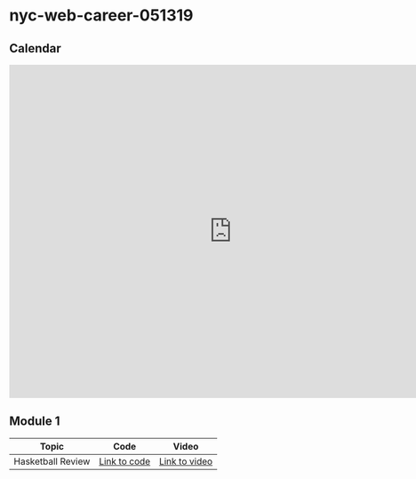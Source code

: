 # nyc-web-career-051319

## Calendar
<iframe src="https://calendar.google.com/calendar/b/3/embed?height=600&amp;wkst=1&amp;bgcolor=%23ffffff&amp;ctz=America%2FNew_York&amp;src=ZXZhbnMud2FuZ0BmbGF0aXJvbnNjaG9vbC5jb20&amp;src=ZmxhdGlyb25zY2hvb2wuY29tX2Zlb2FkYnFiZ3FvOW0xY3YzMWFvNDBjcnU4QGdyb3VwLmNhbGVuZGFyLmdvb2dsZS5jb20&amp;src=YWRkcmVzc2Jvb2sjY29udGFjdHNAZ3JvdXAudi5jYWxlbmRhci5nb29nbGUuY29t&amp;src=ZXZhbnNqd2FuZ0BnbWFpbC5jb20&amp;src=ZmxhdGlyb25zY2hvb2wuY29tX3A1bm1tOW8xOTEycGJ1aGNpcDFnbDJnamswQGdyb3VwLmNhbGVuZGFyLmdvb2dsZS5jb20&amp;src=ZmxhdGlyb25zY2hvb2wuY29tX3RhbjAxOTRtNHI4bnAwbnNuanRxdW5uZXNrQGdyb3VwLmNhbGVuZGFyLmdvb2dsZS5jb20&amp;src=ZmxhdGlyb25zY2hvb2wuY29tXzZtNDZ2bnBrczcydnUydDFndDIwMDNqcGZvQGdyb3VwLmNhbGVuZGFyLmdvb2dsZS5jb20&amp;src=ZmxhdGlyb25zY2hvb2wuY29tX2FtMXFlNjQxM3FsZnE0N292aHByYmZuOXE4QGdyb3VwLmNhbGVuZGFyLmdvb2dsZS5jb20&amp;color=%23039BE5&amp;color=%238E24AA&amp;color=%2333B679&amp;color=%23F6BF26&amp;color=%23F09300&amp;color=%23D81B60&amp;color=%23795548&amp;color=%23B39DDB" style="border-width:0" width="800" height="600" frameborder="0" scrolling="no"></iframe>


## Module 1
| Topic               | Code                | Video                |
| -----               | ----                | -----                |
| Hasketball Review   | [Link to code](url) | [Link to video](url) |
